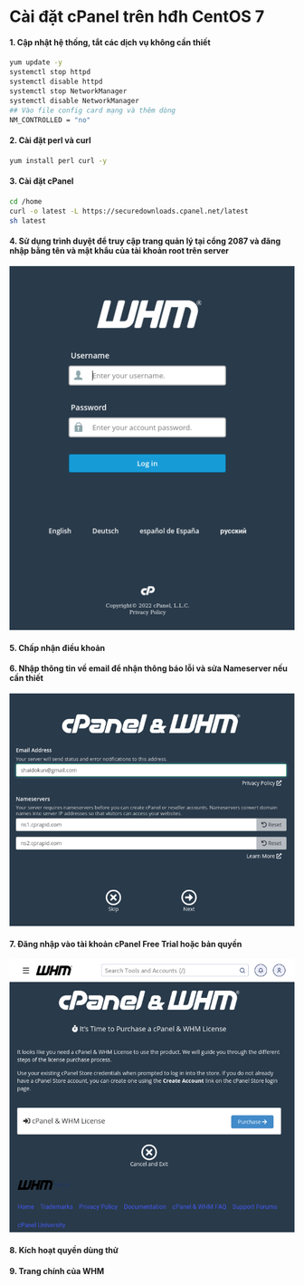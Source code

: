 # Cài đặt cPanel trên hđh CentOS 7

#### 1. Cập nhật hệ thống, tắt các dịch vụ không cần thiết

```sh
yum update -y
systemctl stop httpd
systemctl disable httpd
systemctl stop NetworkManager
systemctl disable NetworkManager
## Vào file config card mạng và thêm dòng
NM_CONTROLLED = "no"
```

#### 2. Cài đặt perl và curl

```sh
yum install perl curl -y
```

#### 3. Cài đặt cPanel

```sh
cd /home
curl -o latest -L https://securedownloads.cpanel.net/latest
sh latest
```

#### 4. Sử dụng trình duyệt để truy cập trang quản lý tại cổng 2087 và đăng nhập bằng tên và mật khẩu của tài khoản root trên server

![](./images/cp_login.png)

#### 5. Chấp nhận điều khoản

#### 6. Nhập thông tin về email để nhận thông báo lỗi và sửa Nameserver nếu cần thiết

![](./images/cp_email_nameserver.png)

#### 7. Đăng nhập vào tài khoản cPanel Free Trial hoặc bản quyền

![](./images/cp_license_1.png)



#### 8. Kích hoạt quyền dùng thử







#### 9. Trang chính của WHM